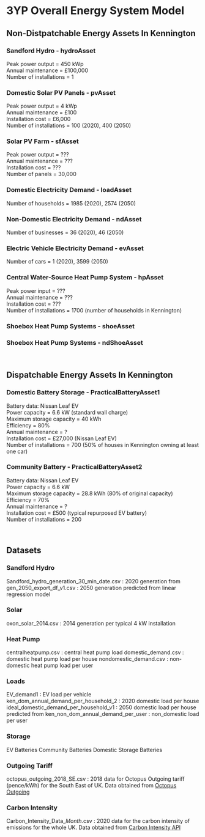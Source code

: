 # 3YP Overall Energy System Model

## Non-Distpatchable Energy Assets In Kennington

### Sandford Hydro - hydroAsset
Peak power output = 450 kWp
<br />
Annual maintenance = £100,000
<br />
Number of installations = 1


### Domestic Solar PV Panels - pvAsset
Peak power output = 4 kWp
<br />
Annual maintenance = £100
<br />
Installation cost = £6,000
<br />
Number of installations = 100 (2020), 400 (2050)


### Solar PV Farm - sfAsset
Peak power output = ???
<br />
Annual maintenance = ??? 
<br />
Installation cost = ???
<br />
Number of panels = 30,000


### Domestic Electricity Demand - loadAsset
Number of households = 1985 (2020), 2574 (2050)


### Non-Domestic Electricity Demand - ndAsset
Number of businesses = 36 (2020), 46 (2050)


### Electric Vehicle Electricity Demand - evAsset
Number of cars = 1 (2020), 3599 (2050)


### Central Water-Source Heat Pump System - hpAsset
Peak power input = ???
<br />
Annual maintenance = ???
<br />
Installation cost = ???
<br />
Number of installations = 1700 (number of households in Kennington)


### Shoebox Heat Pump Systems - shoeAsset


### Shoebox Heat Pump Systems - ndShoeAsset


<br />

## Dispatchable Energy Assets In Kennington

### Domestic Battery Storage - PracticalBatteryAsset1
Battery data: Nissan Leaf EV
<br />
Power capacity = 6.6 kW (standard wall charge)
<br />
Maximum storage capacity = 40 kWh
<br />
Efficiency = 80%
<br />
Annual maintenance = ?
<br />
Installation cost = £27,000 (Nissan Leaf EV)
<br />
Number of installations = 700 (50% of houses in Kennington owning at least one car)


### Community Battery - PracticalBatteryAsset2
Battery data: Nissan Leaf EV
<br />
Power capacity = 6.6 kW
<br />
Maximum storage capacity = 28.8 kWh (80% of original capacity)
<br />
Efficiency = 70%
<br />
Annual maintenance = ?
<br />
Installation cost = £500 (typical repurposed EV battery)
<br />
Number of installations = 200

<br />

## Datasets

### Sandford Hydro
Sandford_hydro_generation_30_min_date.csv : 2020 generation from 
gen_2050_export_df_v1.csv : 2050 generation predicted from linear regression model

### Solar
oxon_solar_2014.csv : 2014 generation per typical 4 kW installation

### Heat Pump
centralheatpump.csv : central heat pump load
domestic_demand.csv : domestic heat pump load per house
nondomestic_demand.csv : non-domestic heat pump load per user

### Loads
EV_demand1 : EV load per vehicle
ken_dom_annual_demand_per_household_2 : 2020 domestic load per house
ideal_domestic_demand_per_household_v1 : 2050 domestic load per house predicted from
ken_non_dom_annual_demand_per_user : non_domestic load per user

### Storage
EV Batteries
Community Batteries
Domestic Storage Batteries

### Outgoing Tariff
octopus_outgoing_2018_SE.csv : 2018 data for Octopus Outgoing tariff (pence/kWh) for the South East of UK. Data obtained from <a href="https://octopus.energy/blog/outgoing/">Octopus Outgoing</a>

### Carbon Intensity
Carbon_Intensity_Data_*Month*.csv : 2020 data for the carbon intensity of emissions for the whole UK. Data obtained from <a href="https://carbonintensity.org.uk/">Carbon Intensity API</a>
